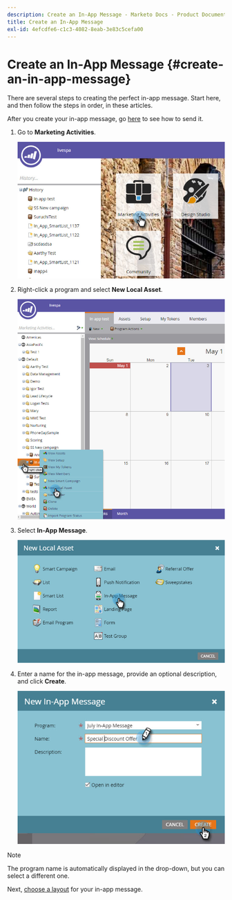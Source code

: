 ```yaml
---
description: Create an In-App Message - Marketo Docs - Product Documentation
title: Create an In-App Message
exl-id: 4efcdfe6-c1c3-4082-8eab-3e83c5cefa00
---
```

# Create an In-App Message {#create-an-in-app-message}

There are several steps to creating the perfect in-app message. Start here, and then follow the steps in order, in these articles.

After you create your in-app message, go [here](/help/marketo/product-docs/mobile-marketing/in-app-messages/sending-your-in-app-message/send-your-in-app-message.md) to see how to send it.

1. Go to **Marketing Activities**.

   ![Image One](/help/marketo/product-docs/mobile-marketing/in-app-messages/creating-in-app-messages/assets/create-an-in-app-message-1.png)

1. Right-click a program and select **New Local Asset**.

   ![Image Two](/help/marketo/product-docs/mobile-marketing/in-app-messages/creating-in-app-messages/assets/create-an-in-app-message-2.png)

1. Select **In-App Message**.

   ![Image Three](/help/marketo/product-docs/mobile-marketing/in-app-messages/creating-in-app-messages/assets/create-an-in-app-message-3.png)

1. Enter a name for the in-app message, provide an optional description, and click **Create**.

   ![Image Four](/help/marketo/product-docs/mobile-marketing/in-app-messages/creating-in-app-messages/assets/create-an-in-app-message-4.png)

>[!NOTE]
>
>The program name is automatically displayed in the drop-down, but you can select a different one.

Next, [choose a layout](/help/marketo/product-docs/mobile-marketing/in-app-messages/creating-in-app-messages/choose-a-layout-for-your-in-app-message.md) for your in-app message.
